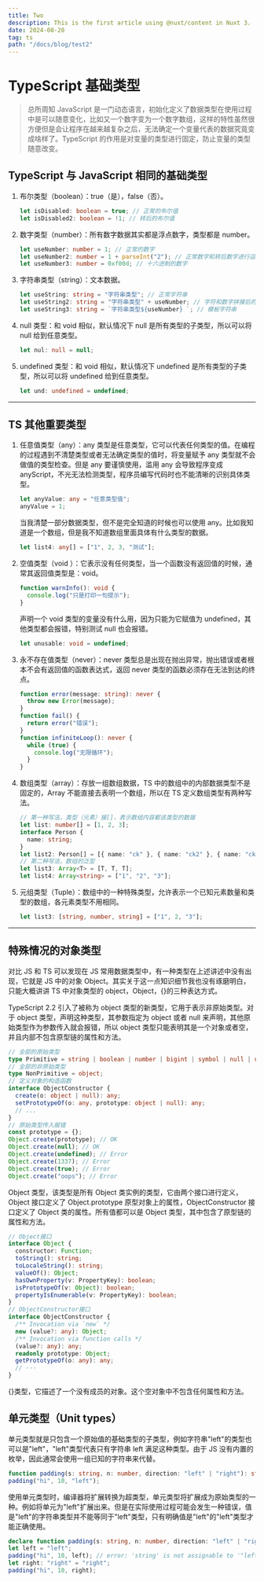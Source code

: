 ```yaml
---
title: Two
description: This is the first article using @nuxt/content in Nuxt 3.
date: 2024-08-20
tag: ts
path: "/docs/blog/test2"
---
```


# TypeScript 基础类型

> 总所周知 JavaScript 是一门动态语言，初始化定义了数据类型在使用过程中是可以随意变化，比如又一个数字变为一个数字数组，这样的特性虽然很方便但是会让程序在越来越复杂之后，无法确定一个变量代表的数据究竟变成啥样了。TypeScript 的作用是对变量的类型进行固定，防止变量的类型随意改变。

## TypeScript 与 JavaScript 相同的基础类型

1. 布尔类型（boolean）：true（是），false（否）。

   ```typescript
   let isDisabled: boolean = true; // 正常的布尔值
   let isDisabled2: boolean = !1; // 转后的布尔值
   ```

2. 数字类型（number）：所有数字数据其实都是浮点数字，类型都是 number。

   ```typescript
   let useNumber: number = 1; // 正常的数字
   let useNumber2: number = 1 + parseInt("2"); // 正常数字和转后数字进行运算
   let useNumber3: number = 0xf00d; // 十六进制的数字
   ```

3. 字符串类型（string）：文本数据。

   ```typescript
   let useString: string = "字符串类型"; // 正常字符串
   let useString2: string = "字符串类型" + useNumber; // 字符和数字拼接后的字符串
   let useString3: string = `字符串类型${useNumber} `; // 模板字符串
   ```

4. null 类型：和 void 相似，默认情况下 null 是所有类型的子类型，所以可以将 null 给到任意类型。

   ```typescript
   let nul: null = null;
   ```

5. undefined 类型：和 void 相似，默认情况下 undefined 是所有类型的子类型，所以可以将 undefined 给到任意类型。

   ```typescript
   let und: undefined = undefined;
   ```

---

## TS 其他重要类型

1. 任意值类型（any）：any 类型是任意类型，它可以代表任何类型的值。在编程的过程遇到不清楚类型或者无法确定类型的值时，将变量赋予 any 类型就不会做值的类型检查。但是 any 要谨慎使用，滥用 any 会导致程序变成 anyScript，不光无法检测类型，程序员编写代码时也不能清晰的识别具体类型。

   ```typescript
   let anyValue: any = "任意类型值";
   anyValue = 1;
   ```

   当我清楚一部分数据类型，但不是完全知道的时候也可以使用 any。比如我知道是一个数组，但是我不知道数组里面具体有什么类型的数据。

   ```typescript
   let list4: any[] = ["1", 2, 3, "测试"];
   ```

2. 空值类型（void ）：它表示没有任何类型，当一个函数没有返回值的时候，通常其返回值类型是：void。

   ```typescript
   function warnInfo(): void {
     console.log("只是打印一句提示");
   }
   ```

   声明一个 void 类型的变量没有什么用，因为只能为它赋值为 undefined，其他类型都会报错，特别测试 null 也会报错。

   ```typescript
   let unusable: void = undefined;
   ```

3. 永不存在值类型（never）：never 类型总是出现在抛出异常，抛出错误或者根本不会有返回值的函数表达式，返回 never 类型的函数必须存在无法到达的终点。

   ```typescript
   function error(message: string): never {
     throw new Error(message);
   }
   function fail() {
     return error("错误");
   }
   function infiniteLoop(): never {
     while (true) {
       console.log("无限循环");
     }
   }
   ```

4. 数组类型（array）：存放一组数组数据，TS 中的数组中的内部数据类型不是固定的，Array 不能直接去表明一个数组，所以在 TS 定义数组类型有两种写法。

   ```typescript
   // 第一种写法，类型（元素）接[]，表示数组内容都该类型的数据
   let list: number[] = [1, 2, 3];
   interface Person {
     name: string;
   }
   let list2: Person[] = [{ name: "ck" }, { name: "ck2" }, { name: "ck3" }];
   // 第二种写法，数组的泛型
   let list3: Array<T> = [T, T, T];
   let list4: Array<string> = ["1", "2", "3"];
   ```

5. 元组类型（Tuple）：数组中的一种特殊类型，允许表示一个已知元素数量和类型的数组，各元素类型不用相同。

   ```typescript
   let list3: [string, number, string] = ["1", 2, "3"];
   ```

---

## 特殊情况的对象类型

对比 JS 和 TS 可以发现在 JS 常用数据类型中，有一种类型在上述讲述中没有出现，它就是 JS 中的对象 Object。其实关于这一点知识细节我也没有琢磨明白，只能大概讲讲 TS 中对象类型的 object，Object，{}的三种表达方式。

TypeScript 2.2 引入了被称为 object 类型的新类型，它用于表示非原始类型。对于 object 类型，声明这种类型，其参数指定为 object 或者 null 来声明，其他原始类型作为参数传入就会报错，所以 object 类型只能表明其是一个对象或者空，并且内部不包含原型链的属性和方法。

```typescript
// 全部的原始类型
type Primitive = string | boolean | number | bigint | symbol | null | undefined;
// 全部的非原始类型
type NonPrimitive = object;
// 定义对象的构造函数
interface ObjectConstructor {
  create(o: object | null): any;
  setPrototypeOf(o: any, prototype: object | null): any;
  // ...
}
// 原始类型传入报错
const prototype = {};
Object.create(prototype); // OK
Object.create(null); // OK
Object.create(undefined); // Error
Object.create(1337); // Error
Object.create(true); // Error
Object.create("oops"); // Error
```

Object 类型，该类型是所有 Object 类实例的类型，它由两个接口进行定义，Object 接口定义了 Object.prototype 原型对象上的属性，ObjectConstructor 接口定义了 Object 类的属性。所有值都可以是 Object 类型，其中包含了原型链的属性和方法。

```typescript
// Object接口
interface Object {
  constructor: Function;
  toString(): string;
  toLocaleString(): string;
  valueOf(): Object;
  hasOwnProperty(v: PropertyKey): boolean;
  isPrototypeOf(v: Object): boolean;
  propertyIsEnumerable(v: PropertyKey): boolean;
}
// ObjectConstructor接口
interface ObjectConstructor {
  /** Invocation via `new` */
  new (value?: any): Object;
  /** Invocation via function calls */
  (value?: any): any;
  readonly prototype: Object;
  getPrototypeOf(o: any): any;
  // ···
}
```

{}类型，它描述了一个没有成员的对象。这个空对象中不包含任何属性和方法。

## 单元类型（Unit types）

单元类型就是只包含一个原始值的基础类型的子类型，例如字符串"left"的类型也可以是"left"，"left"类型代表只有字符串 left 满足这种类型。由于 JS 没有内置的枚举，因此通常会使用一组已知的字符串来代替。

```typescript
function padding(s: string, n: number, direction: "left" | "right"): string;
padding("hi", 10, "left");
```

使用单元类型时，编译器将扩展转换为超类型，单元类型将扩展成为原始类型的一种。例如将单元为"left"扩展出来。但是在实际使用过程可能会发生一种错误，值是"left"的字符串类型并不能等同于"left"类型，只有明确值是"left"的"left"类型才能正确使用。

```typescript
declare function padding(s: string, n: number, direction: "left" | "right"): string;
let left = "left";
padding("hi", 10, left); // error: 'string' is not assignable to '"left" | "right"'
let right: "right" = "right";
padding("hi", 10, right);
```
